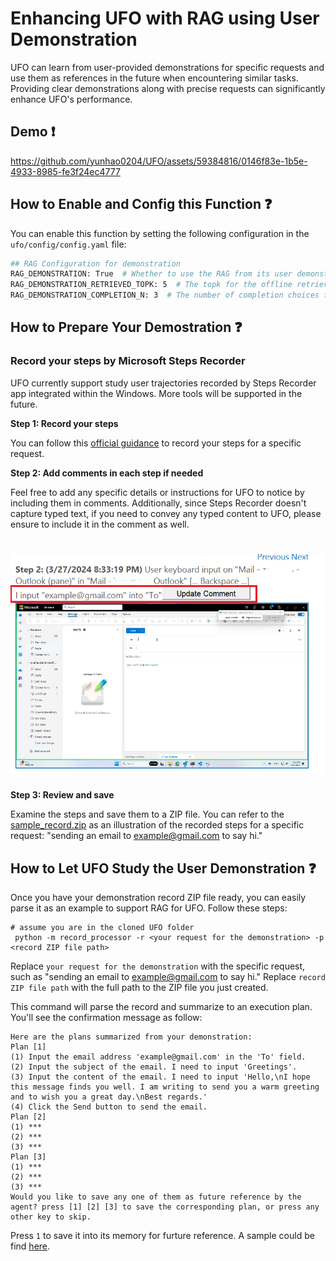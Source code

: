 
# Enhancing UFO with RAG using User Demonstration

UFO can learn from user-provided demonstrations for specific requests and use them as references in the future when encountering similar tasks. Providing clear demonstrations along with precise requests can significantly enhance UFO's performance.

## Demo ❗

https://github.com/yunhao0204/UFO/assets/59384816/0146f83e-1b5e-4933-8985-fe3f24ec4777


## How to Enable and Config this Function ❓
You can enable this function by setting the following configuration in the ```ufo/config/config.yaml``` file:
```bash
## RAG Configuration for demonstration
RAG_DEMONSTRATION: True  # Whether to use the RAG from its user demonstration.
RAG_DEMONSTRATION_RETRIEVED_TOPK: 5  # The topk for the offline retrieved documents
RAG_DEMONSTRATION_COMPLETION_N: 3  # The number of completion choices for the demonstration result
```

## How to Prepare Your Demostration  ❓

### Record your steps by Microsoft Steps Recorder

UFO currently support study user trajectories recorded by Steps Recorder app integrated within the Windows. More tools will be supported in the future. 

**Step 1: Record your steps**

You can follow this [official guidance](https://support.microsoft.com/en-us/windows/record-steps-to-reproduce-a-problem-46582a9b-620f-2e36-00c9-04e25d784e47) to record your steps for a specific request.


**Step 2: Add comments in each step if needed**

Feel free to add any specific details or instructions for UFO to notice by including them in comments. Additionally, since Steps Recorder doesn't capture typed text, if you need to convey any typed content to UFO, please ensure to include it in the comment as well.
<h1 align="center">
    <img src="../assets/record_processor/add_comment.png"/> 
</h1>


**Step 3: Review and save**

Examine the steps and save them to a ZIP file. You can refer to the [sample_record.zip](./example/sample_record.zip) as an illustration of the recorded steps for a specific request: "sending an email to example@gmail.com to say hi."


## How to Let UFO Study the User Demonstration ❓


Once you have your demonstration record ZIP file ready, you can easily parse it as an example to support RAG for UFO. Follow these steps:

```console
# assume you are in the cloned UFO folder
 python -m record_processor -r <your request for the demonstration> -p <record ZIP file path>
```
Replace `your request for the demonstration` with the specific request, such as "sending an email to example@gmail.com to say hi."
Replace `record ZIP file path` with the full path to the ZIP file you just created.

This command will parse the record and summarize to an execution plan. You'll see the confirmation message as follow:
```
Here are the plans summarized from your demonstration:
Plan [1]
(1) Input the email address 'example@gmail.com' in the 'To' field.
(2) Input the subject of the email. I need to input 'Greetings'.
(3) Input the content of the email. I need to input 'Hello,\nI hope this message finds you well. I am writing to send you a warm greeting and to wish you a great day.\nBest regards.'
(4) Click the Send button to send the email.
Plan [2]
(1) ***
(2) ***
(3) ***
Plan [3]
(1) ***
(2) ***
(3) ***
Would you like to save any one of them as future reference by the agent? press [1] [2] [3] to save the corresponding plan, or press any other key to skip.
```
Press `1` to save it into its memory for furture reference. A sample could be find [here](../vectordb/demonstration/example.yaml).

